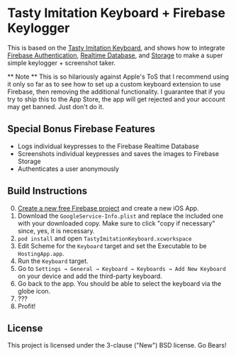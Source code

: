 
# Tasty Imitation Keyboard + Firebase Keylogger

This is based on the [Tasty Imitation Keyboard](https://github.com/archagon/tasty-imitation-keyboard), and shows how to integrate [Firebase Authentication](https://firebase.google.com/docs/auth/), [Realtime Database](https://firebase.google.com/docs/database/), and [Storage](https://firebase.google.com/docs/storage/) to make a super simple keylogger + screenshot taker.

** Note ** This is so hilariously against Apple's ToS that I recommend using it only so far as to see how to set up a custom keyboard extension to use Firebase, then removing the additional functionality. I guarantee that if you try to ship this to the App Store, the app will get rejected and your account may get banned. Just don't do it.

## Special Bonus Firebase Features

* Logs individual keypresses to the Firebase Realtime Database
* Screenshots individual keypresses and saves the images to Firebase Storage
* Authenticates a user anonymously

## Build Instructions

0. [Create a new free Firebase project](https://console.firebase.google.com) and create a new iOS App.
0. Download the `GoogleService-Info.plist` and replace the included one with your downloaded copy. Make sure to click "copy if necessary" since, yes, it is necessary.
0. `pod install` and open `TastyImitationKeyboard.xcworkspace`
1. Edit Scheme for the `Keyboard` target and set the Executable to be `HostingApp.app`.
2. Run the `Keyboard` target.
3. Go to `Settings → General → Keyboard → Keyboards → Add New Keyboard` on your device and add the third-party keyboard.
4. Go back to the app. You should be able to select the keyboard via the globe icon.
5. ???
6. Profit!

## License

This project is licensed under the 3-clause ("New") BSD license. Go Bears!
